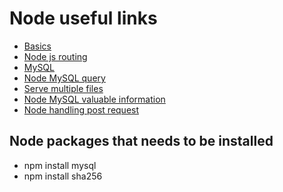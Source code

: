 # Node useful links
* [Basics](https://www.youtube.com/watch?v=U8XF6AFGqlc)
* [Node js routing](https://www.youtube.com/watch?v=tiMLxUKrB-g)
* [MySQL](https://www.youtube.com/watch?v=EN6Dx22cPRI)
* [Node MySQL query](https://www.w3schools.com/nodejs/nodejs_mysql_select.asp)
* [Serve multiple files](https://stackoverflow.com/questions/49967578/how-do-i-serve-multiple-files-without-express)
* [Node MySQL valuable information](https://www.youtube.com/watch?v=XuLRKMqozwA)
* [Node handling post request](https://itnext.io/how-to-handle-the-post-request-body-in-node-js-without-using-a-framework-cd2038b93190)

## Node packages that needs to be installed
* npm install mysql
* npm install sha256